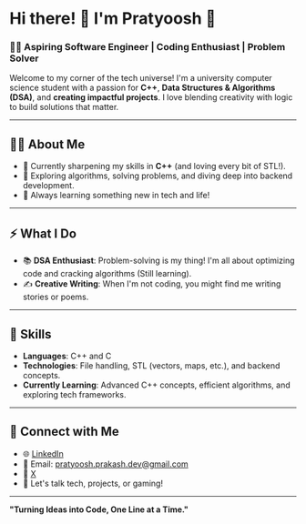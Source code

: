 # Hi there! 👋 I'm Pratyoosh 🚀

### 🧑‍💻 **Aspiring Software Engineer | Coding Enthusiast | Problem Solver**

Welcome to my corner of the tech universe! I'm a university computer science student with a passion for **C++**, **Data Structures & Algorithms (DSA)**, and **creating impactful projects**. 
I love blending creativity with logic to build solutions that matter.  

---

## 👨‍💻 **About Me**
- 🎯 Currently sharpening my skills in **C++** (and loving every bit of STL!).
- 🧠 Exploring algorithms, solving problems, and diving deep into backend development.
- 🌱 Always learning something new in tech and life!

---

## ⚡ **What I Do**
- 📚 **DSA Enthusiast**: Problem-solving is my thing! I'm all about optimizing code and cracking algorithms (Still learning).
- ✍️ **Creative Writing**: When I'm not coding, you might find me writing stories or poems.

---

## 🌟 **Skills**
- **Languages**: C++ and C
- **Technologies**: File handling, STL (vectors, maps, etc.), and backend concepts.
- **Currently Learning**: Advanced C++ concepts, efficient algorithms, and exploring tech frameworks.

---

## 🤝 **Connect with Me**
- 🌐 [LinkedIn](https://www.linkedin.com/in/rlpratyoosh)
- 📧 Email: pratyoosh.prakash.dev@gmail.com
- 👾 [X](https://x.com/rlpratyoosh)
- 💬 Let's talk tech, projects, or gaming!

---

**"Turning Ideas into Code, One Line at a Time."**
